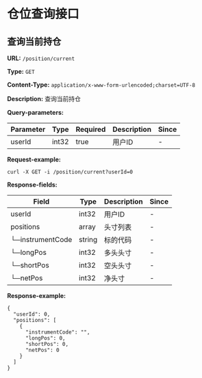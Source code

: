 
# 仓位查询接口
## 查询当前持仓

**URL:** `/position/current`

**Type:** `GET`


**Content-Type:** `application/x-www-form-urlencoded;charset=UTF-8`

**Description:** 查询当前持仓



**Query-parameters:**

| Parameter | Type | Required | Description | Since |
|-----------|------|----------|-------------|-------|
|userId|int32|true|用户ID|-|


**Request-example:**
```
curl -X GET -i /position/current?userId=0
```

**Response-fields:**

| Field | Type | Description | Since |
|-------|------|-------------|-------|
|userId|int32|用户ID|-|
|positions|array|头寸列表|-|
|└─instrumentCode|string|标的代码|-|
|└─longPos|int32|多头头寸|-|
|└─shortPos|int32|空头头寸|-|
|└─netPos|int32|净头寸|-|

**Response-example:**
```
{
  "userId": 0,
  "positions": [
    {
      "instrumentCode": "",
      "longPos": 0,
      "shortPos": 0,
      "netPos": 0
    }
  ]
}
```

